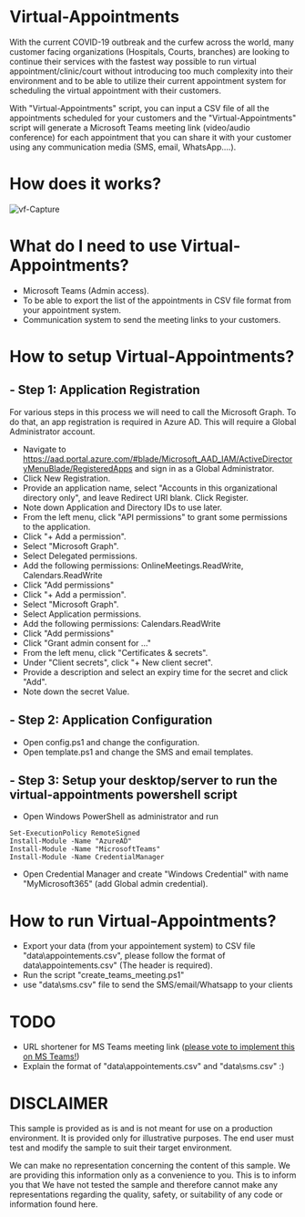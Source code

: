 # Virtual-Appointments 
With the current COVID-19 outbreak and the curfew across the world, many customer facing organizations (Hospitals, Courts, branches) are looking to continue their services with the fastest way possible to run virtual appointment/clinic/court without introducing too much complexity into their environment and to be able to utilize their current appointment system for scheduling the virtual appointment with their customers.

With "Virtual-Appointments" script, you can input a CSV file of all the appointments scheduled for your customers and the "Virtual-Appointments" script will generate a Microsoft Teams meeting link (video/audio conference) for each appointment that you can share it with your customer using any communication media (SMS, email, WhatsApp....).

# How does it works?
![vf-Capture](https://user-images.githubusercontent.com/957921/79162504-123a9280-7de6-11ea-87f1-3b71f29d68ef.PNG)


# What do I need to use Virtual-Appointments?
- Microsoft Teams (Admin access).
- To be able to export the list of the appointments in CSV file format from your appointment system.
- Communication system to send the meeting links to your customers.

# How to setup Virtual-Appointments?
## - Step 1: Application Registration

For various steps in this process we will need to call the Microsoft Graph. To do that, an app registration is required in Azure AD. This will require a Global Administrator account.

- Navigate to https://aad.portal.azure.com/#blade/Microsoft_AAD_IAM/ActiveDirectoryMenuBlade/RegisteredApps and sign in as a Global Administrator.
- Click New Registration.
- Provide an application name, select "Accounts in this organizational directory only", and leave Redirect URI blank. Click Register.
- Note down Application and Directory IDs to use later.
- From the left menu, click "API permissions" to grant some permissions to the application.
- Click "+ Add a permission".
- Select "Microsoft Graph".
- Select Delegated permissions.
- Add the following permissions: OnlineMeetings.ReadWrite, Calendars.ReadWrite
- Click "Add permissions"
- Click "+ Add a permission".
- Select "Microsoft Graph".
- Select Application permissions.
- Add the following permissions: Calendars.ReadWrite
- Click "Add permissions"
- Click "Grant admin consent for …"
- From the left menu, click "Certificates & secrets".
- Under "Client secrets", click "+ New client secret".
- Provide a description and select an expiry time for the secret and click "Add".
- Note down the secret Value.

## - Step 2: Application Configuration
- Open config.ps1 and change the configuration. 
- Open template.ps1 and change the SMS and email templates.

## - Step 3: Setup your desktop/server to run the virtual-appointments powershell script
- Open Windows PowerShell as administrator and run

```
Set-ExecutionPolicy RemoteSigned
Install-Module -Name "AzureAD"
Install-Module -Name "MicrosoftTeams"
Install-Module -Name CredentialManager
```

- Open Credential Manager and create "Windows Credential" with name "MyMicrosoft365" (add Global admin credential).


# How to run Virtual-Appointments?
- Export your data (from your appointement system) to CSV file "data\appointements.csv", please follow the format of data\appointements.csv" (The header is required).
- Run the script "create_teams_meeting.ps1"
- use "data\sms.csv" file to send the SMS/email/Whatsapp to your clients


# TODO
- URL shortener for MS Teams meeting link ([please vote to implement this on MS Teams!](https://microsoftteams.uservoice.com/forums/555103-public/suggestions/33010897-url-shortener-for-teams))
- Explain the format of "data\appointements.csv" and "data\sms.csv" :)

# DISCLAIMER
This sample is provided as is and is not meant for use on a production environment.
It is provided only for illustrative purposes. The end user must test and modify the
sample to suit their target environment. 

We can make no representation concerning the content of this sample. We are
providing this information only as a convenience to you. This is to inform you that
We have not tested the sample and therefore cannot make any representations 
regarding the quality, safety, or suitability of any code or information found here.   
